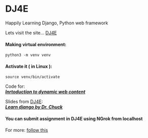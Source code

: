 # DJ4E
Happily Learning Django, Python web framework


Lets visit the site... 
[DJ4E](https://www.dj4e.com/)

#### Making virtual environment:
`python3 -m venv venv`

#### Activate it ( in Linux ):
`source venv/bin/activate`

Code for:  
***[Inrtoduction to dynamic web content](https://github.com/theanxiuser/DJ4E/fun_with_python)***

Slides from [DJ4E](https://www.dj4e.com/):  
***[Learn django by Dr. Chuck](https://github.com/theanxiuser/DJ4E/slides)***

#### You can submit assignment in DJ4E using NGrok from localhost

For more: [follow this](https://ngrok.com/download)
